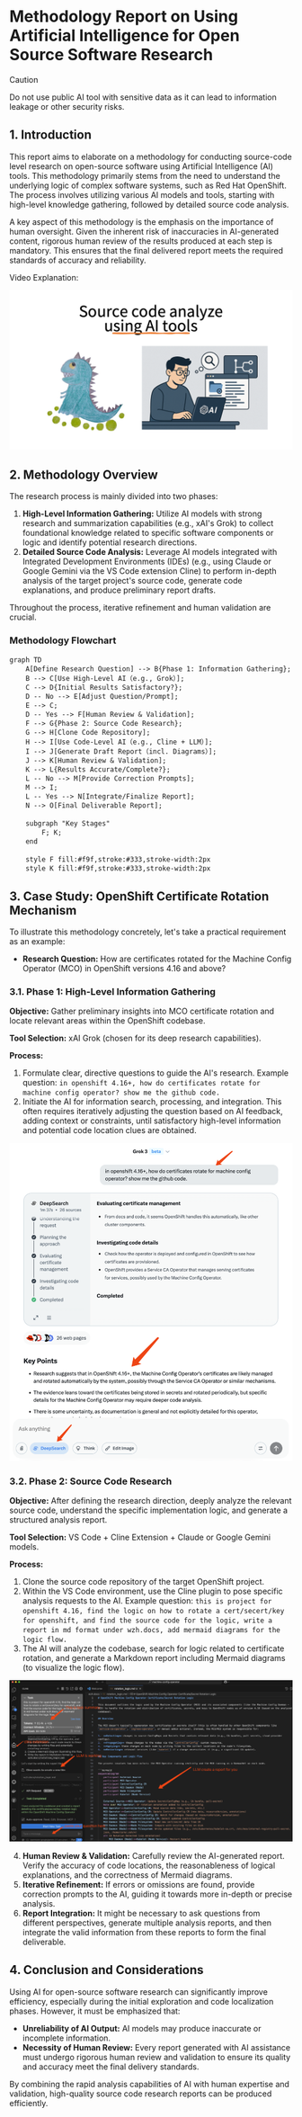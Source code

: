 # Methodology Report on Using Artificial Intelligence for Open Source Software Research

> [!CAUTION]
> Do not use public AI tool with sensitive data as it can lead to information leakage or other security risks.

## 1. Introduction

This report aims to elaborate on a methodology for conducting source-code level research on open-source software using Artificial Intelligence (AI) tools. This methodology primarily stems from the need to understand the underlying logic of complex software systems, such as Red Hat OpenShift. The process involves utilizing various AI models and tools, starting with high-level knowledge gathering, followed by detailed source code analysis.

A key aspect of this methodology is the emphasis on the importance of human oversight. Given the inherent risk of inaccuracies in AI-generated content, rigorous human review of the results produced at each step is mandatory. This ensures that the final delivered report meets the required standards of accuracy and reliability.

Video Explanation:

[<kbd><img src="imgs/2025.04.ai.research.en.md/2025-04-07-16-45-53.png" width="600"></kbd>](https://youtu.be/RwC8YEq22Bc)

## 2. Methodology Overview

The research process is mainly divided into two phases:

1.  **High-Level Information Gathering:** Utilize AI models with strong research and summarization capabilities (e.g., xAI's Grok) to collect foundational knowledge related to specific software components or logic and identify potential research directions.
2.  **Detailed Source Code Analysis:** Leverage AI models integrated with Integrated Development Environments (IDEs) (e.g., using Claude or Google Gemini via the VS Code extension Cline) to perform in-depth analysis of the target project's source code, generate code explanations, and produce preliminary report drafts.

Throughout the process, iterative refinement and human validation are crucial.

### Methodology Flowchart

```mermaid
graph TD
    A[Define Research Question] --> B{Phase 1: Information Gathering};
    B --> C[Use High-Level AI（e.g., Grok）];
    C --> D{Initial Results Satisfactory?};
    D -- No --> E[Adjust Question/Prompt];
    E --> C;
    D -- Yes --> F[Human Review & Validation];
    F --> G{Phase 2: Source Code Research};
    G --> H[Clone Code Repository];
    H --> I[Use Code-Level AI（e.g., Cline + LLM）];
    I --> J[Generate Draft Report（incl. Diagrams）];
    J --> K[Human Review & Validation];
    K --> L{Results Accurate/Complete?};
    L -- No --> M[Provide Correction Prompts];
    M --> I;
    L -- Yes --> N[Integrate/Finalize Report];
    N --> O[Final Deliverable Report];

    subgraph "Key Stages"
        F; K;
    end

    style F fill:#f9f,stroke:#333,stroke-width:2px
    style K fill:#f9f,stroke:#333,stroke-width:2px
```

## 3. Case Study: OpenShift Certificate Rotation Mechanism

To illustrate this methodology concretely, let's take a practical requirement as an example:

*   **Research Question:** How are certificates rotated for the Machine Config Operator (MCO) in OpenShift versions 4.16 and above?

### 3.1. Phase 1: High-Level Information Gathering

**Objective:** Gather preliminary insights into MCO certificate rotation and locate relevant areas within the OpenShift codebase.

**Tool Selection:** xAI Grok (chosen for its deep research capabilities).

**Process:**
1.  Formulate clear, directive questions to guide the AI's research. Example question:
    `
    in openshift 4.16+, how do certificates rotate for machine config operator? show me the github code.
    `
2.  Initiate the AI for information search, processing, and integration. This often requires iteratively adjusting the question based on AI feedback, adding context or constraints, until satisfactory high-level information and potential code location clues are obtained.

![](imgs/2025.04.ai.research.cn.md/2025-04-07-10-01-05.png)

### 3.2. Phase 2: Source Code Research

**Objective:** After defining the research direction, deeply analyze the relevant source code, understand the specific implementation logic, and generate a structured analysis report.

**Tool Selection:** VS Code + Cline Extension + Claude or Google Gemini models.

**Process:**
1.  Clone the source code repository of the target OpenShift project.
2.  Within the VS Code environment, use the Cline plugin to pose specific analysis requests to the AI. Example question:
    `
    this is project for openshift 4.16, find the logic on how to rotate a cert/secert/key for openshift, and find the source code for the logic, write a report in md format under wzh.docs, add mermaid diagrams for the logic flow.
    `
3.  The AI will analyze the codebase, search for logic related to certificate rotation, and generate a Markdown report including Mermaid diagrams (to visualize the logic flow).

![](imgs/2025.04.ai.research.cn.md/2025-04-07-10-39-02.png)

4.  **Human Review & Validation:** Carefully review the AI-generated report. Verify the accuracy of code locations, the reasonableness of logical explanations, and the correctness of Mermaid diagrams.
5.  **Iterative Refinement:** If errors or omissions are found, provide correction prompts to the AI, guiding it towards more in-depth or precise analysis.
6.  **Report Integration:** It might be necessary to ask questions from different perspectives, generate multiple analysis reports, and then integrate the valid information from these reports to form the final deliverable.

## 4. Conclusion and Considerations

Using AI for open-source software research can significantly improve efficiency, especially during the initial exploration and code localization phases. However, it must be emphasized that:

*   **Unreliability of AI Output:** AI models may produce inaccurate or incomplete information.
*   **Necessity of Human Review:** Every report generated with AI assistance must undergo rigorous human review and validation to ensure its quality and accuracy meet the final delivery standards.

By combining the rapid analysis capabilities of AI with human expertise and validation, high-quality source code research reports can be produced efficiently.
